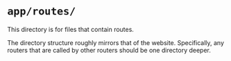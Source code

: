 # `app/routes/`

This directory is for files that contain routes.

The directory structure roughly mirrors that of the website.
Specifically, any routers that are called by other routers
should be one directory deeper.
